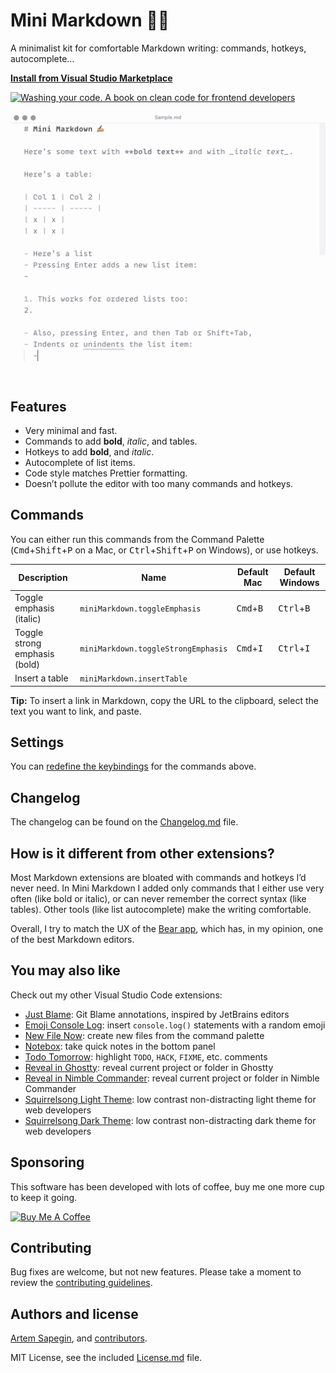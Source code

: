 # Mini Markdown ✍🏼

A minimalist kit for comfortable Markdown writing: commands, hotkeys, autocomplete…

**[Install from Visual Studio Marketplace](https://marketplace.visualstudio.com/items?itemName=sapegin.mini-markdown)**

[![Washing your code. A book on clean code for frontend developers](https://sapegin.me/images/washing-code-github.jpg)](https://sapegin.me/book/)

![Mini Markdown](screenshots/screenshot.png)

## Features

- Very minimal and fast.
- Commands to add **bold**, _italic_, and tables.
- Hotkeys to add **bold**, and _italic_.
- Autocomplete of list items.
- Code style matches Prettier formatting.
- Doesn’t pollute the editor with too many commands and hotkeys.

## Commands

You can either run this commands from the Command Palette (<kbd>Cmd</kbd>+<kbd>Shift</kbd>+<kbd>P</kbd> on a Mac, or <kbd>Ctrl</kbd>+<kbd>Shift</kbd>+<kbd>P</kbd> on Windows), or use hotkeys.

| Description | Name | Default Mac | Default Windows |
| --- | --- | --- | --- |
| Toggle emphasis (italic) | `miniMarkdown.toggleEmphasis` | <kbd>Cmd</kbd>+<kbd>B</kbd> | <kbd>Ctrl</kbd>+<kbd>B</kbd> |
| Toggle strong emphasis (bold) | `miniMarkdown.toggleStrongEmphasis` | <kbd>Cmd</kbd>+<kbd>I</kbd> | <kbd>Ctrl</kbd>+<kbd>I</kbd> |
| Insert a table | `miniMarkdown.insertTable` |  |  |

**Tip:** To insert a link in Markdown, copy the URL to the clipboard, select the text you want to link, and paste.

## Settings

You can [redefine the keybindings](https://code.visualstudio.com/docs/getstarted/keybindings) for the commands above.

## Changelog

The changelog can be found on the [Changelog.md](./Changelog.md) file.

## How is it different from other extensions?

Most Markdown extensions are bloated with commands and hotkeys I’d never need. In Mini Markdown I added only commands that I either use very often (like bold or italic), or can never remember the correct syntax (like tables). Other tools (like list autocomplete) make the writing comfortable.

Overall, I try to match the UX of the [Bear app](https://bear.app), which has, in my opinion, one of the best Markdown editors.

## You may also like

Check out my other Visual Studio Code extensions:

- [Just Blame](https://marketplace.visualstudio.com/items?itemName=sapegin.just-blame): Git Blame annotations, inspired by JetBrains editors
- [Emoji Console Log](https://marketplace.visualstudio.com/items?itemName=sapegin.emoji-console-log): insert `console.log()` statements with a random emoji
- [New File Now](https://marketplace.visualstudio.com/items?itemName=sapegin.new-file-now): create new files from the command palette
- [Notebox](https://marketplace.visualstudio.com/items?itemName=sapegin.notebox): take quick notes in the bottom panel
- [Todo Tomorrow](https://marketplace.visualstudio.com/items?itemName=sapegin.todo-tomorrow): highlight `TODO`, `HACK`, `FIXME`, etc. comments
- [Reveal in Ghostty](https://marketplace.visualstudio.com/items?itemName=sapegin.reveal-in-ghostty): reveal current project or folder in Ghostty
- [Reveal in Nimble Commander](https://marketplace.visualstudio.com/items?itemName=sapegin.reveal-in-nimble-commander): reveal current project or folder in Nimble Commander
- [Squirrelsong Light Theme](https://marketplace.visualstudio.com/items?itemName=sapegin.Theme-SquirrelsongLight): low contrast non-distracting light theme for web developers
- [Squirrelsong Dark Theme](https://marketplace.visualstudio.com/items?itemName=sapegin.Theme-SquirrelsongDark): low contrast non-distracting dark theme for web developers

## Sponsoring

This software has been developed with lots of coffee, buy me one more cup to keep it going.

<a href="https://www.buymeacoffee.com/sapegin" target="_blank"><img src="https://cdn.buymeacoffee.com/buttons/lato-orange.png" alt="Buy Me A Coffee" height="51" width="217"></a>

## Contributing

Bug fixes are welcome, but not new features. Please take a moment to review the [contributing guidelines](Contributing.md).

## Authors and license

[Artem Sapegin](https://sapegin.me), and [contributors](https://github.com/sapegin/vscode-mini-markdown/graphs/contributors).

MIT License, see the included [License.md](License.md) file.
